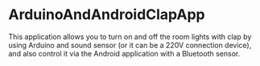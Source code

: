 # ArduinoAndAndroidClapApp
This application allows you to turn on and off the room lights with clap by using Arduino and sound sensor (or it can be a 220V connection device), and also control it via the Android application with a Bluetooth sensor.
